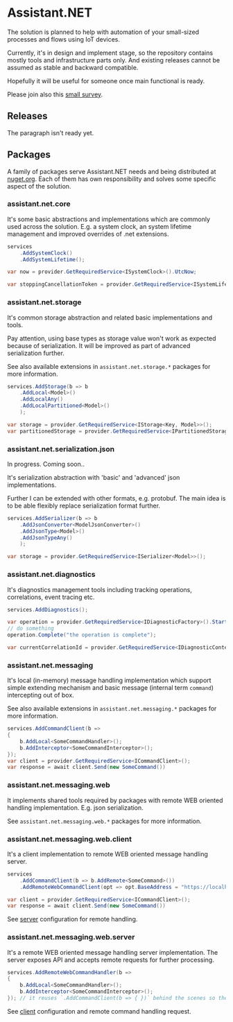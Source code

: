 # Assistant.NET

The solution is planned to help with automation of your small-sized processes and flows using IoT devices.

Currently, it's in design and implement stage, so the repository contains mostly tools and infrastructure parts only. And existing releases cannot be assumed as stable and backward compatible.

Hopefully it will be useful for someone once main functional is ready.

Please join also this [small survey](https://forms.gle/eB3sN5Mw76WMpT6w5).

## Releases

The paragraph isn't ready yet.

## Packages

A family of packages serve Assistant.NET needs and being distributed at [nuget.org](https://nuget.org). Each of them has own responsibility and solves some specific aspect of the solution.

### assistant.net.core

It's some basic abstractions and implementations which are commonly used across the solution. E.g. a system clock, an system lifetime management and improved overrides of .net extensions.

```csharp
services
    .AddSystemClock()
    .AddSystemLifetime();

var now = provider.GetRequiredService<ISystemClock>().UtcNow;

var stoppingCancellationToken = provider.GetRequiredService<ISystemLifetime>().Stopping;
```

### assistant.net.storage

It's common storage abstraction and related basic implementations and tools.

Pay attention, using base types as storage value won't work as expected because of serialization. It will be improved as part of advanced serialization further.

See also available extensions in `assistant.net.storage.*` packages for more information.

```csharp
services.AddStorage(b => b
    .AddLocal<Model>()
    .AddLocalAny()
    .AddLocalPartitioned<Model>()
    );

var storage = provider.GetRequiredService<IStorage<Key, Model>>();
var partitionedStorage = provider.GetRequiredService<IPartitionedStorage<Key, Model>>();
```

### assistant.net.serialization.json

In progress. Coming soon..

It's serialization abstraction with 'basic' and 'advanced' json implementations.

Further I can be extended with other formats, e.g. protobuf. The main idea is to be able flexibly replace serialization format further.

```csharp
services.AddSerializer(b => b
    .AddJsonConverter<ModelJsonConverter>()
    .AddJsonType<Model>()
    .AddJsonTypeAny()
    );

var storage = provider.GetRequiredService<ISerializer<Model>>();
```

### assistant.net.diagnostics

It's diagnostics management tools including tracking operations, correlations, event tracing etc.

```csharp
services.AddDiagnostics();

var operation = provider.GetRequiredService<IDiagnosticFactory>().Start("operation");
// do something
operation.Complete("the operation is complete");

var currentCorrelationId = provider.GetRequiredService<IDiagnosticContext>().CorrelationId;
```

### assistant.net.messaging

It's local (in-memory) message handling implementation which support simple extending mechanism and basic message (internal term `command`) intercepting out of box.

See also available extensions in `assistant.net.messaging.*` packages for more information.

```csharp
services.AddCommandClient(b =>
{
    b.AddLocal<SomeCommandHandler>();
    b.AddInterceptor<SomeCommandInterceptor>();
});
var client = provider.GetRequiredService<ICommandClient>();
var response = await client.Send(new SomeCommand())
```

### assistant.net.messaging.web

It implements shared tools required by packages with remote WEB oriented handling implementation. E.g. json serialization.

See `assistant.net.messaging.web.*` packages for more information.

### assistant.net.messaging.web.client

It's a client implementation to remote WEB oriented message handling server.

```csharp
services
    .AddCommandClient(b => b.AddRemote<SomeCommand>())
    .AddRemoteWebCommandClient(opt => opt.BaseAddress = "https://localhost");

var client = provider.GetRequiredService<ICommandClient>();
var response = await client.Send(new SomeCommand())
```

See [server](#assistantnetmessagingwebserver) configuration for remote handling.

### assistant.net.messaging.web.server

It's a remote WEB oriented message handling server implementation. The server exposes API and accepts remote requests for further processing.

```csharp
services.AddRemoteWebCommandHandler(b =>
{
    b.AddLocal<SomeCommandHandler>();
    b.AddInterceptor<SomeCommandInterceptor>();
}); // it reuses `.AddCommandClient(b => { })` behind the scenes so they are fully compatible.
```

See [client](#assistantnetmessagingwebclient) configuration and remote command handling request.
